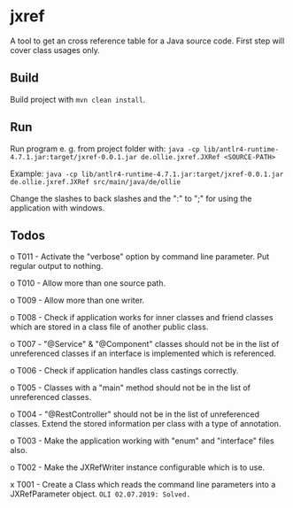 # jxref
A tool to get an cross reference table for a Java source code. First step will cover class usages only.


## Build

Build project with `mvn clean install`.


## Run

Run program e. g. from project folder with:
`java -cp lib/antlr4-runtime-4.7.1.jar:target/jxref-0.0.1.jar de.ollie.jxref.JXRef <SOURCE-PATH>`

Example:
`java -cp lib/antlr4-runtime-4.7.1.jar:target/jxref-0.0.1.jar de.ollie.jxref.JXRef src/main/java/de/ollie` 

Change the slashes to back slashes and the ":" to ";" for using the application with windows.


## Todos


o T011 - Activate the "verbose" option by command line parameter. Put regular output to nothing.

o T010 - Allow more than one source path.

o T009 - Allow more than one writer.

o T008 - Check if application works for inner classes and friend classes which are stored in a class file of another public class.

o T007 - "@Service" & "@Component" classes should not be in the list of unreferenced classes if an interface is implemented which is referenced.

o T006 - Check if application handles class castings correctly.

o T005 - Classes with a "main" method should not be in the list of unreferenced classes.

o T004 - "@RestController" should not be in the list of unreferenced classes. Extend the stored information per class with a type of annotation.

o T003 - Make the application working with "enum" and "interface" files also.

o T002 - Make the JXRefWriter instance configurable which is to use.

x T001 - Create a Class which reads the command line parameters into a JXRefParameter object.
  `OLI 02.07.2019: Solved.` 
